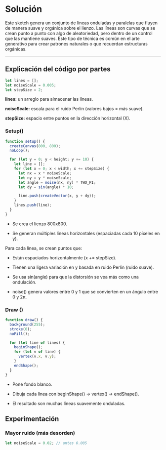 # Solución

Este sketch genera un conjunto de líneas onduladas y paralelas que fluyen de manera suave y orgánica sobre el lienzo. Las líneas son curvas que se crean punto a punto con algo de aleatoriedad, pero dentro de un control que las mantiene suaves. Este tipo de técnica es común en el arte generativo para crear patrones naturales o que recuerdan estructuras orgánicas.

---

## Explicación del código por partes

```js
let lines = [];
let noiseScale = 0.005;
let stepSize = 2;
```

**lines:** un arreglo para almacenar las líneas.

**noiseScale:** escala para el ruido Perlin (valores bajos = más suave).

**stepSize:** espacio entre puntos en la dirección horizontal (X).

### Setup()

```js
function setup() {
  createCanvas(800, 800);
  noLoop();

  for (let y = 0; y < height; y += 10) {
    let line = [];
    for (let x = 0; x < width; x += stepSize) {
      let nx = x * noiseScale;
      let ny = y * noiseScale;
      let angle = noise(nx, ny) * TWO_PI;
      let dy = sin(angle) * 10;

      line.push(createVector(x, y + dy));
    }
    lines.push(line);
  }
}
```

- Se crea el lienzo 800x800.

- Se generan múltiples líneas horizontales (espaciadas cada 10 píxeles en y).

Para cada línea, se crean puntos que:

- Están espaciados horizontalmente (x += stepSize).

- Tienen una ligera variación en y basada en ruido Perlin (ruido suave).

- Se usa sin(angle) para que la distorsión se vea más como una ondulación.

- noise() genera valores entre 0 y 1 que se convierten en un ángulo entre 0 y 2π.

### Draw ()

```js
function draw() {
  background(255);
  stroke(0);
  noFill();

  for (let line of lines) {
    beginShape();
    for (let v of line) {
      vertex(v.x, v.y);
    }
    endShape();
  }
}
```
- Pone fondo blanco.

- Dibuja cada línea con beginShape() → vertex() → endShape().

- El resultado son muchas líneas suavemente onduladas.

## Experimentación

### Mayor ruido (más desorden)

```javascript
let noiseScale = 0.02; // antes 0.005
```



